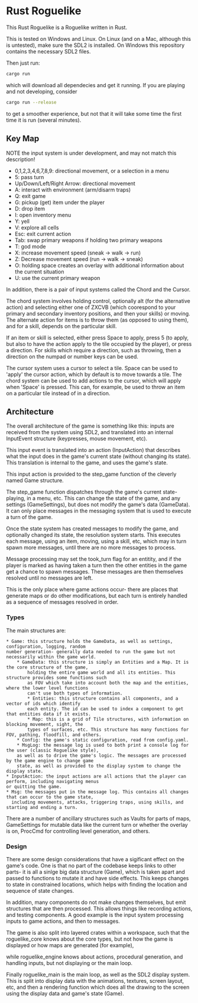 # Rust Roguelike
This Rust Roguelike is a Roguelike written in Rust.


This is tested on Windows and Linux. On Linux (and on a Mac, although
this is untested), make sure the SDL2 is installed. On Windows this repository
contains the necessary SDL2 files.

Then just run:
```bash
cargo run
```
which will download all dependecies and get it running. If you are playing and not developing,
consider
```bash
cargo run --release
```
to get a smoother experience, but not that it will take some time the first time it is
run (several minutes).

## Key Map
NOTE the input system is under development, and may not match this description!

  * 0,1,2,3,4,6,7,8,9: directional movement, or a selection in a menu
  * 5: pass turn
  * Up/Down/Left/Right Arrow: directional movement
  * A: interact with environment (arm/disarm traps)
  * Q: exit game
  * G: pickup (get) item under the player
  * D: drop item
  * I: open inventory menu
  * Y: yell
  * V: explore all cells
  * Esc: exit current action
  * Tab: swap primary weapons if holding two primary weapons
  * T: god mode
  * X: increase movement speed (sneak -> walk -> run)
  * Z: Decrease movement speed (run -> walk -> sneak)
  * O: holding space creates an overlay with additional information about the current situation
  * U: use the current primary weapon

In addition, there is a pair of input systems called the Chord and the Cursor.

The chord system involves holding control, optionally alt (for the alternative action)
and selecting either one of ZXCVB (which coorespond to your primary and secondary
inventory positions, and then your skills) or moving. The alternate action for
items is to throw them (as opposed to using them), and for a skill, depends on the
particular skill.

If an item or skill is selected, either press Space to apply, press 5 (to apply, but also
to have the action apply to the tile occupied by the player), or press a direction. For
skills which require a direction, such as throwing, then a direction on the numpad
or number keys can be used.


The cursor system uses a cursor to select a tile. Space can be used to 'apply' the cursor
action, which by default is to move towards a tile. The chord system can be used to
add actions to the cursor, which will apply when 'Space' is pressed.
This can, for example, be used to throw an item on a particular tile instead of in a
direction.


## Architecture
The overall architecture of the game is something like this: inputs are
received from the system using SDL2, and translated into an internal InputEvent
structure (keypresses, mouse movement, etc).

This input event is translated into an action (InputAction) that describes what
the input does in the game's current state (without changing its state).
This translation is internal to the game, and uses the game's state.

This input action is provided to the step\_game function of the cleverly named
Game structure.  

The step\_game function dispatches through the game's current state- playing,
in a menu, etc. This can change the state of the game, and any settings
(GameSettings), but does not modify the game's data (GameData). It can only place
messages in the messaging system that is used to execute a turn of the game.


Once the state system has created messages to modify the game, and optionally
changed its state, the resolution system starts.  This executes each message,
using an item, moving, using a skill, etc, which may in turn spawn more
messages, until there are no more messages to process.

Message processing may set the took\_turn flag for an entitity, and if the
player is marked as having taken a turn then the other entities in the game get
a chance to spawn messages. These messages are then themselves resolved until
no messages are left.

This is the only place where game actions occur- there are places that generate
maps or do other modifications, but each turn is entirely handled as a sequence
of messages resolved in order.


### Types
The main structures are: 

    * Game: this structure holds the GameData, as well as settings, configuration, logging, random
    number generation- generally data needed to run the game but not necessarily within the game world.
        * GameData: this structure is simply an Entities and a Map. It is the core structure of the game,
            holding the entire game world and all its entities. This structure provides some functions such
            as FOV which take into account both the map and the entities, where the lower level functions
            can't use both types of information.
            * Entities: this structure contains all components, and a vector of ids which identify
            each entity. The id can be used to index a component to get that entities data if it exists.
            * Map: this is a grid of Tile structures, with information on blocking movement, sight, the
            types of surfaces, etc. This structure has many functions for FOV, pathing, floodfill, and others.
        * Config: the game's static configuration, read from config.yaml.
        * MsgLog: the message log is used to both print a console log for the user (classic Roguelike style),
        as well as to drive the game's logic. The messages are processed by the game engine to change game
        state, as well as provided to the display system to change the display state.
    * InputAction: the input actions are all actions that the player can perform, including navigating menus
    or quitting the game.
    * Msg: the messages put in the message log. This contains all changes that can occur to the game state, 
      including movements, attacks, triggering traps, using skills, and starting and ending a turn.


There are a number of ancillary structures such as Vaults for parts of maps, GameSettings for mutable data like
the current turn or whether the overlay is on, ProcCmd for controlling level generation, and others.

### Design
There are some design considerations that have a sigificant effect on the game's code. One is that no
part of the codebase keeps links to other parts- it is all a sinlge big data structure (Game), which is
taken apart and passed to functions to mutate it and have side effects. This keeps changes to state
in constrained locations, which helps with finding the location and sequence of state changes.


In addition, many components do not make changes themselves, but emit structures that are then processed.
This allows things like recording actions, and testing components. A good example is the input system
processing inputs to game actions, and then to messages.


The game is also split into layered crates within a workspace, such that the roguelike\_core knows
about the core types, but not how the game is displayed or how maps are generated (for example),


while roguelike\_engine knows about actions, procedural generation, and handling inputs, but not
displaying or the main loop.


Finally roguelike\_main is the main loop, as well as the SDL2 display system. This is split into
display data with the animations, textures, screen layout, etc, and then a rendering function
which does all the drawing to the screen using the display data and game's state (Game).
